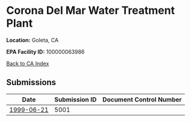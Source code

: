 # Corona Del Mar Water Treatment Plant

**Location:** Goleta, CA

**EPA Facility ID:** 100000063986

[Back to CA Index](../../index.md)

## Submissions

| Date | Submission ID | Document Control Number |
|------|--------------|-------------------------|
| [1999-06-21](submissions/5001.md) | 5001 |  |
